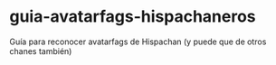 # guia-avatarfags-hispachaneros
Guía para reconocer avatarfags de Hispachan (y puede que de otros chanes también)
